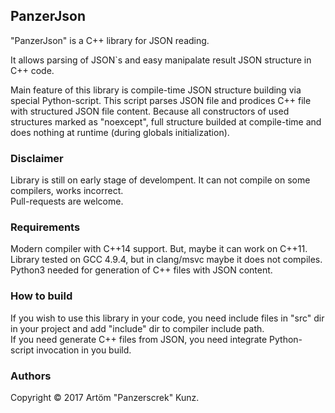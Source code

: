 ## PanzerJson

"PanzerJson" is a C++ library for JSON reading.

It allows parsing of JSON`s and easy manipalate result JSON structure in C++ code.

Main feature of this library is compile-time JSON structure building via special Python-script.
This script parses JSON file and prodices C++ file with structured JSON file content.
Because all constructors of used structures marked as "noexcept", full structure builded at compile-time and does nothing at runtime (during globals initialization).

### Disclaimer
Library is still on early stage of develompent. It can not compile on some compilers, works incorrect.  
Pull-requests are welcome.

### Requirements
Modern compiler with C++14 support. But, maybe it can work on C++11.
Library tested on GCC 4.9.4, but in clang/msvc maybe it does not compiles.  
Python3 needed for generation of C++ files with JSON content.

### How to build
If you wish to use this library in your code, you need include files in "src" dir in your project and add "include" dir to compiler include path.  
If you need generate C++ files from JSON, you need integrate Python-script invocation in you build.

### Authors
Copyright © 2017 Artöm "Panzerscrek" Kunz.

